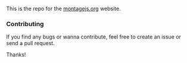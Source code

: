 This is the repo for the [montagejs.org](http://montagejs.org) website.

### Contributing
If you find any bugs or wanna contribute, feel free to create an issue or send a pull request.

Thanks!